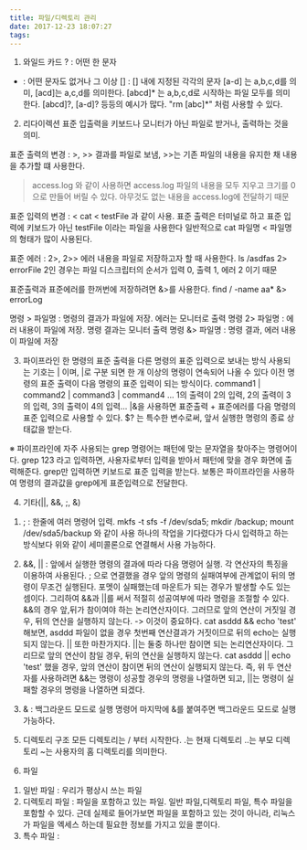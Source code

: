 ```yaml
---
title: 파일/디렉토리 관리
date: 2017-12-23 18:07:27
tags:
---
```


1. 와일드 카드
? : 어떤 한 문자
* : 어떤 문자도 없거나 그 이상
[] : [] 내에 지정된 각각의 문자
    [a-d] 는 a,b,c,d를 의미, [acd]는 a,c,d를 의미한다. [abcd]* 는 a,b,c,d로 시작하는 파일 모두를 의미한다.
    [abcd]?, [a-d]? 등등의 예시가 많다. "rm [abc]*" 처럼 사용할 수 있다.

2. 리다이렉션
표준 입출력을 키보드나 모니터가 아닌 파일로 받거나, 출력하는 것을 의미.

표준 출력의 변경 : >, >>
결과를 파일로 보냄, >>는 기존 파일의 내용을 유지한 채 내용을 추가할 떄 사용한다.
> access.log 와 같이 사용하면 access.log 파일의 내용을 모두 지우고 크기를 0으로 만들어 버릴 수 있다.
아무것도 없는 내용을 access.log에 전달하기 때문

표준 입력의 변경 : <
cat < testFile 과 같이 사용. 표준 출력은 터미널로 하고 표준 입력에 키보드가 아닌 testFile 이라는 파일을 사용한다
일반적으로 cat 파일명 < 파일명 의 형태가 많이 사용된다.

표준 에러 : 2>, 2>>
에러 내용을 파일로 저장하고자 할 때 사용한다. ls /asdfas 2> errorFile
2인 경우는 파일 디스크립터의 순서가 입력 0, 출력 1, 에러 2 이기 때문

표준출력과 표준에러를 한꺼번에 저장하려면 &>를 사용한다.
find / -name aa* &> errorLog

명령 > 파일명 : 명령의 결과가 파일에 저장. 에러는 모니터로 출력
명령 2> 파일명 : 에러 내용이 파일에 저장. 명령 결과는 모니터 출력
명령 &> 파일명 : 명령 결과, 에러 내용이 파일에 저장

3. 파이프라인
한 명령의 표준 출력을 다른 명령의 표준 입력으로 보내는 방식
사용되는 기호는 | 이며, |로 구분 되면 한 개 이상의 명령이 연속되어 나올 수 있다
이전 명령의 표준 출력이 다음 명령의 표준 입력이 되는 방식이다.
command1 | command2 | command3 | command4 ...
1의 출력이 2의 입력, 2의 출력이 3의 입력, 3의 출력이 4의 입력...
|&을 사용하면 표준출력 + 표준에러를 다음 명령의 표준 입력으로 사용할 수 있다.
$? 는 특수한 변수로써, 앞서 실행한 명령의 종료 상태값을 받는다.

※ 파이프라인에 자주 사용되는 grep 명령어는 패턴에 맞는 문자열을 찾아주는 명령어이다.
grep 123 라고 입력하면, 사용자로부터 입력을 받아서 패턴에 맞을 경우 화면에 출력해준다.
grep만 입력하면 키보드로 표준 입력을 받는다. 보통은 파이프라인을 사용하여 명령의 결과값을
grep에게 표준입력으로 전달한다.

4. 기타(||, &&, ;, &)
1) ; : 한줄에 여러 명령어 입력.
    mkfs -t sfs -f /dev/sda5; mkdir /backup; mount /dev/sda5/backup 와 같이 사용
    하나의 작업을 기다렸다가 다시 입력하고 하는 방식보다 위와 같이 세미콜론으로 연결해서 사용 가능하다.

2) &&, || : 앞에서 실행한 명령의 결과에 따라 다음 명령어 실행. 각 연산자의 특징을 이용하여 사용된다.
; 으로 연결했을 경우 앞의 명령의 실패여부에 관계없이 뒤의 명령이 무조건 실행된다.
포멧이 실패했는데 마운트가 되는 경우가 발생할 수도 있는 셈이다.
그리하여 &&과 ||를 써서 적절히 성공여부에 따라 명령을 조절할 수 있다.
&&의 경우 앞,뒤가 참이여야 하는 논리연산자이다.
그러므로 앞의 연산이 거짓일 경우, 뒤의 연산을 실행하지 않는다. -> 이것이 중요하다.
cat asddd && echo 'test' 해보면, asddd 파일이 없을 경우 첫번째 연산결과가 거짓이므로 뒤의 echo는 실행되지 않는다.
|| 또한 마찬가지다. ||는 둘중 하나만 참이면 되는 논리연산자이다.
그리므로 앞의 연산이 참일 경우, 뒤의 연산을 실행하지 않는다.
cat asddd || echo 'test' 했을 경우, 앞의 연산이 참이면 뒤의 연산이 실행되지 않는다.
즉, 위 두 연산자를 사용하려면 &&는 명령이 성공할 경우의 명령을 나열하면 되고, ||는 명령이 실패할 경우의 명령을 나열하면 되겠다.

3) & : 백그라운드 모드로 실행
명령어 마지막에 &를 붙여주면 백그라운드 모드로 실행 가능하다.

5. 디렉토리 구조
모든 디렉토리는 / 부터 시작한다.
.는 현재 디렉토리 ..는 부모 디렉토리 ~는 사용자의 홈 디렉토리를 의미한다.

6. 파일
1) 일반 파일 : 우리가 평상시 쓰는 파일
2) 디렉토리 파일 : 파일을 포함하고 있는 파일. 일반 파일,디렉토리 파일, 특수 파일을 포함할 수 있다.
                    근데 실제로 들어가보면 파일을 포함하고 있는 것이 아니라, 리눅스가 파일을 엑세스 하는데 필요한 정보를 가지고 있을 뿐이다.
3) 특수 파일 :

<!-- more -->